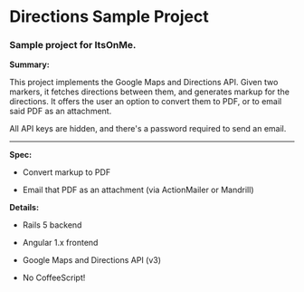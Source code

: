 # Directions Sample Project

### Sample project for ItsOnMe.

**Summary:**

This project implements the Google Maps and Directions API.  Given two markers, it fetches directions between them, and generates markup for the directions.  It offers the user an option to convert them to PDF, or to email said PDF as an attachment.

All API keys are hidden, and there's a password required to send an email.

------

**Spec:**

* Convert markup to PDF

* Email that PDF as an attachment (via ActionMailer or Mandrill)


**Details:**

* Rails 5 backend

* Angular 1.x frontend

* Google Maps and Directions API (v3)

* No CoffeeScript!
